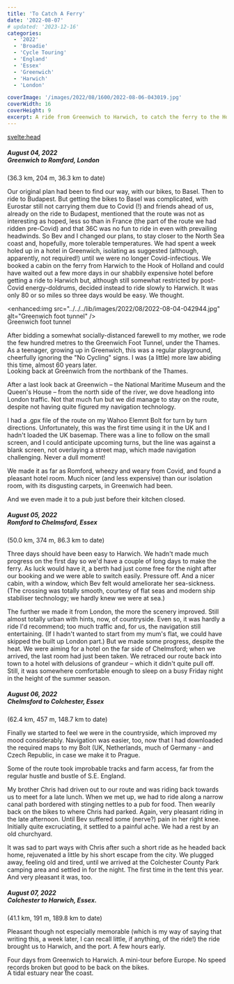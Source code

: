 ```yaml
---
title: 'To Catch A Ferry'
date: '2022-08-07'
# updated: '2023-12-16'
categories:
  - '2022'
  - 'Broadie'
  - 'Cycle Touring'
  - 'England'
  - 'Essex'
  - 'Greenwich'
  - 'Harwich'
  - 'London'

coverImage: '/images/2022/08/1600/2022-08-06-043019.jpg'
coverWidth: 16
coverHeight: 9
excerpt: A ride from Greenwich to Harwich, to catch the ferry to the Hook of Holland...
---
```


<script>
	import Callout from '$lib/components/Callout.svelte'
  import Img from '$lib/components/Img.svelte'
  import One from '$lib/images/2022/08/2022-08-04-042944.jpg'
</script>

<svelte:head>

<title>2022 UK</title>
</svelte:head>

<section class="card">
  <h5>
    August 04, 2022 <br/>   Greenwich to Romford, London 
  </h5>(36.3 km, 204 m, 36.3 km to date)
  <br /> 
  <p>Our original plan had been to find our way, with our bikes, to Basel. Then to ride to Budapest. But getting the bikes to Basel was complicated, with Eurostar still not carrying them due to Covid (!) and friends ahead of us, already on the ride to Budapest, mentioned that the route was not as interesting as hoped, less so than in France (the part of the route we had ridden pre-Covid) and that 36C was no fun to ride in even with prevailing headwinds. So Bev and I changed our plans, to stay closer to the North Sea coast and, hopefully, more tolerable temperatures. We had spent a week holed up in a hotel in Greenwich, isolating as suggested (although, apparently, not required!) until we were no longer Covid-infectious. We booked a cabin on the ferry from Harwich to the Hook of Holland and could have waited out a few more days in our shabbily expensive hotel before getting a ride to Harwich but, although still somewhat restricted by post-Covid energy-doldrums, decided instead to ride slowly to Harwich. It was only 80 or so miles so three days would be easy. We thought.</p>
  
  <enhanced:img
    src="../../../lib/images/2022/08/2022-08-04-042944.jpg"
    alt="Greenwich foot tunnel"
  />
  <div class="caption">Greenwich foot tunnel</div>  
  <p>After bidding a somewhat socially-distanced farewell to my mother, we rode the few hundred metres to the Greenwich Foot Tunnel, under the Thames. As a teenager, growing up in Greenwich, this was a regular playground, cheerfully ignoring the "No Cycling" signs. I was (a little) more law abiding this time, almost 60 years later.</p>
  <enhanced:img
  src="../../../lib/images/2022/08/2022-08-04-044035.jpg"
  alt="Greenwich foot tunnel"
  />
  <div class="caption">Looking back at Greenwich from the northbank of the Thames.</div>
  <p> After a last look back at Greenwich &ndash; the National Maritime Museum and the Queen's House &ndash; from the north side of the river, we dove headlong into London traffic. Not that much fun but we did manage to stay on the route, despite not having quite figured my navigation technology.</p> 
  <p>I had a .gpx file of the route on my Wahoo Elemnt Bolt for turn by turn directions. Unfortunately, this was the first time using it in the UK and I hadn't loaded the UK basemap. There was a line to follow on the small screen, and I could anticipate upcoming turns, but the line was against a blank screen, not overlaying a street map, which made navigation challenging. Never a dull moment!</p>
  <p>We made it as far as Romford, wheezy and weary from Covid, and found a pleasant hotel room. Much nicer (and less expensive) than our isolation room, with its disgusting carpets, in Greenwich had been.</p>
  <p>And we even made it to a pub just before their kitchen closed.</p>
</section>

<section class="card">
  <h5>
    August 05, 2022 <br/>Romford to Chelmsford, Essex   
  </h5>(50.0 km, 374 m, 86.3 km to date)
  <br /> 
  <p>Three days should have been easy to Harwich. We hadn't made much progress on the first day so we'd have a couple of long days to make the ferry. As luck would have it, a berth had just come free for the night after our booking and we were able to switch easily. Pressure off. And a nicer cabin, with a window, which Bev felt would ameliorate her sea-sickness. (The crossing was totally smooth, courtesy of flat seas and modern ship stabiliser technology; we hardly knew we were at sea.)</p>
 <p>The further we made it from London, the more the scenery improved. Still almost totally urban with hints, now, of countryside. Even so, it was hardly a ride I'd recommend; too much traffic and, for us, the navigation still entertaining. (If I hadn't wanted to start from my mum's flat, we could have skipped the built up London part.) But we made some progress, despite the heat. We were aiming for a hotel on the far side of Chelmsford; when we arrived, the last room had just been taken. We retraced our route back into town to a hotel with delusions of grandeur &ndash; which it didn't quite pull off. Still, it was somewhere comfortable enough to sleep on a busy Friday night in the height of the summer season.</p>
</section>

<section class="card">
  <h5>
    August 06, 2022 <br/> Chelmsford to Colchester, Essex 
  </h5>(62.4 km, 457 m, 148.7 km to date)
  <br />
  <p>Finally we started to feel we were in the countryside, which improved my mood considerably. Navigation was easier, too, now that I had downloaded the required maps to my Bolt (UK, Netherlands, much of Germany - and Czech Republic, in case we make it to Prague.</p>
  <enhanced:img
    src="../../../lib/images/2022/08/2022-08-06-041300.jpg"
    alt="Riding on farm roads, Essex"
  />
  <enhanced:img
    src="../../../lib/images/2022/08/2022-08-06-041508.jpg"
    alt="Riding on farm roads, Essex"
  />
 
  <p>Some of the route took improbable tracks and farm access, far from the regular hustle and bustle of S.E. England.</p>
   <enhanced:img
    src="../../../lib/images/2022/08/2022-08-06-043019.jpg"
    alt="Riding on farm roads, Essex"
  />  
  <p>My brother Chris had driven out to our route and was riding back towards us to meet for a late lunch. When we met up, we had to ride along a narrow canal path bordered with stinging nettles to a pub for food. Then wearily back on the bikes to where Chris had parked. Again, very pleasant riding in the late afternoon. Until Bev suffered some (nerve?) pain in her right knee. Initially quite excruciating, it settled to a painful ache. We had a rest by an old churchyard.</p>
  <enhanced:img
    src="../../../lib/images/2022/08/2022-08-06-091702.jpg"
    alt="Churchyard, gravestones, Essex"
  />
  <p>It was sad to part ways with Chris after such a short ride as he headed back home, rejuvenated a little by his short escape from the city. We plugged away, feeling old and tired, until we arrived at the Colchester County Park camping area and settled in for the night. The first time in the tent this year. And very pleasant it was, too.</p>
</section>

<section class="card">
  <h5>
    August 07, 2022 <br/> Colchester to Harwich, Essex.  
  </h5>(41.1 km, 191 m, 189.8 km to date)
  <br /> 
  <p>Pleasant though not especially memorable (which is my way of saying that writing this, a week later, I can recall little, if anything, of the ride!) the ride brought us to Harwich, and the port. A few hours early.</p>
  <p>Four days from Greenwich to Harwich. A mini-tour before Europe. No speed records broken but good to be back on the bikes.</p>
  <enhanced:img
    src="../../../lib/images/2022/08/2022-08-07-041043.jpg"
    alt="Churchyard, gravestones, Essex"
  />
  <div class="caption">A tidal estuary near the coast.</div>
 
</section>

<style>
  .caption {
    margin-top: -1.25em;
  }
</style>

